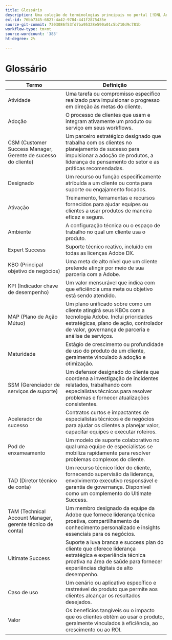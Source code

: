 ```yaml
---
title: Glossário
description: Uma coleção de terminologias principais no portal [!DNL Adobe Success] e suas definições.
exl-id: 76bb7345-6827-4a42-9784-441f2875435e
source-git-commit: 7303086f53fd7ba95328e590a01c5b710d9c781b
workflow-type: tm+mt
source-wordcount: '383'
ht-degree: 2%

---
```


# Glossário

| Termo | Definição |
|--------------- |------------ |
| Atividade | Uma tarefa ou compromisso específico realizado para impulsionar o progresso em direção às metas do cliente. |
| Adoção | O processo de clientes que usam e integram ativamente um produto ou serviço em seus workflows. |
| CSM (Customer Success Manager, Gerente de sucesso do cliente) | Um parceiro estratégico designado que trabalha com os clientes no planejamento de sucesso para impulsionar a adoção de produtos, a liderança de pensamento do setor e as práticas recomendadas. |
| Designado | Um recurso ou função especificamente atribuída a um cliente ou conta para suporte ou engajamento focados. |
| Ativação | Treinamento, ferramentas e recursos fornecidos para ajudar equipes ou clientes a usar produtos de maneira eficaz e segura. |
| Ambiente | A configuração técnica ou o espaço de trabalho no qual um cliente usa o produto. |
| Expert Success | Suporte técnico reativo, incluído em todas as licenças Adobe DX. |
| KBO (Principal objetivo de negócios) | Uma meta de alto nível que um cliente pretende atingir por meio de sua parceria com a Adobe. |
| KPI (Indicador chave de desempenho) | Um valor mensurável que indica com que eficiência uma meta ou objetivo está sendo atendido. |
| MAP (Plano de Ação Mútuo) | Um plano unificado sobre como um cliente atingirá seus KBOs com a tecnologia Adobe. Inclui prioridades estratégicas, plano de ação, controlador de valor, governança de parceria e análise de serviços. |
| Maturidade | Estágio de crescimento ou profundidade de uso do produto de um cliente, geralmente vinculado à adoção e otimização. |
| SSM (Gerenciador de serviços de suporte) | Um defensor designado do cliente que coordena a investigação de incidentes relatados, trabalhando com especialistas técnicos para resolver problemas e fornecer atualizações consistentes. |
| Acelerador de sucesso | Contratos curtos e impactantes de especialistas técnicos e de negócios para ajudar os clientes a planejar valor, capacitar equipes e executar roteiros. |
| Pod de enxameamento | Um modelo de suporte colaborativo no qual uma equipe de especialistas se mobiliza rapidamente para resolver problemas complexos do cliente. |
| TAD (Diretor técnico de conta) | Um recurso técnico líder do cliente, fornecendo supervisão da liderança, envolvimento executivo responsável e garantia de governança. Disponível como um complemento do Ultimate Success. |
| TAM (Technical Account Manager, gerente técnico de conta) | Um membro designado da equipe da Adobe que fornece liderança técnica proativa, compartilhamento de conhecimento personalizado e insights essenciais para os negócios. |
| Ultimate Success | Suporte a luva branca e success plan do cliente que oferece liderança estratégica e experiência técnica proativa na área de saúde para fornecer experiências digitais de alto desempenho. |
| Caso de uso | Um cenário ou aplicativo específico e rastreável do produto que permite aos clientes alcançar os resultados desejados. |
| Valor | Os benefícios tangíveis ou o impacto que os clientes obtêm ao usar o produto, geralmente vinculados à eficiência, ao crescimento ou ao ROI. |
